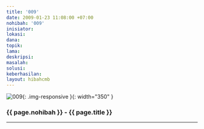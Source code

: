 ```yaml
---
title: '009'
date: 2009-01-23 11:08:00 +07:00
nohibah: '009'
inisiator:
lokasi:
dana:
topik:
lama:
deskripsi:
masalah:
solusi:
keberhasilan:
layout: hibahcmb
---
```


![009](/static/img/hibahcmb/009.png){: .img-responsive }{: width="350" }

### {{ page.nohibah }} - {{ page.title }}

---
